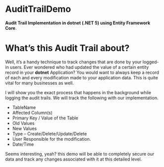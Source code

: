 # AuditTrailDemo
**Audit Trail Implementation in dotnet (.NET 5) using Entity Framework Core**.

# What’s this Audit Trail about?

Well, it’s a handy technique to track changes that are done by your logged-in users. Ever wondered who had updated the value of a certain entity record in your **dotnet** Application? 
You would want to always keep a record of each and every modification made to your application data.
This is quite vital for many businesses as well.

I will show you the exact process that happens in the background while logging the audit trails. We will track the following with our implementation.

-   TableName
-   Affected Column(s)
-   Primary Key / Value of the Table
-   Old Values
-   New Values
-   Type – Create/Delete/Update/Delete
-   User Responsible for the modification.
-   Date/Time

Seems interesting, yeah? this demo will be able to completely secure our data and track any changes associated with it at this detailed level.

